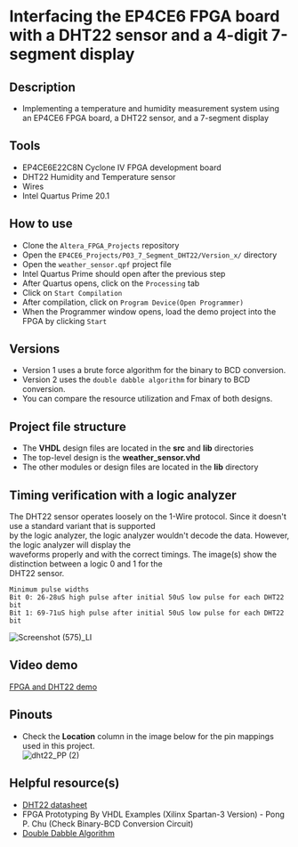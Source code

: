 # Interfacing the EP4CE6 FPGA board with a DHT22 sensor and a 4-digit 7-segment display  

## Description    
- Implementing a temperature and humidity measurement system using an EP4CE6 FPGA board, a DHT22 sensor, and a 7-segment display

## Tools  
- EP4CE6E22C8N Cyclone IV FPGA development board
- DHT22 Humidity and Temperature sensor
- Wires  
- Intel Quartus Prime 20.1  

## How to use  
- Clone the ``Altera_FPGA_Projects`` repository  
- Open the ``EP4CE6_Projects/P03_7_Segment_DHT22/Version_x/`` directory  
- Open the ``weather_sensor.qpf`` project file  
- Intel Quartus Prime should open after the previous step  
- After Quartus opens, click on the ``Processing`` tab  
- Click on ``Start Compilation``  
- After compilation, click on ``Program Device(Open Programmer)``  
- When the Programmer window opens, load the demo project into the FPGA by clicking ``Start``  

## Versions  
- Version 1 uses a brute force algorithm for the binary to BCD conversion.  
- Version 2 uses the ``double dabble algorithm`` for binary to BCD conversion.  
- You can compare the resource utilization and Fmax of both designs. 

## Project file structure  
- The **VHDL** design files are located in the **src** and **lib** directories  
- The top-level design is the **weather_sensor.vhd**  
- The other modules or design files are located in the **lib** directory  

## Timing verification with a logic analyzer  
The DHT22 sensor operates loosely on the 1-Wire protocol. Since it doesn't use a standard variant that is supported  
by the logic analyzer, the logic analyzer wouldn't decode the data. However, the logic analyzer will display the  
waveforms properly and with the correct timings. The image(s) show the distinction between a logic 0 and 1 for the  
DHT22 sensor.  
```
Minimum pulse widths  
Bit 0: 26-28uS high pulse after initial 50uS low pulse for each DHT22 bit  
Bit 1: 69-71uS high pulse after initial 50uS low pulse for each DHT22 bit  
```
![Screenshot (575)_LI](https://github.com/MUDAL/Altera_FPGA_Projects/assets/46250887/fcbcbd65-3bc4-4c4f-b830-f244342c420e)   

## Video demo  
[FPGA and DHT22 demo](https://drive.google.com/file/d/1tKdiLZJzvGX-FAQMI-R3c6fMzs4Az06o/view?usp=sharing)  

## Pinouts  
- Check the **Location** column in the image below for the pin mappings used in this project.  
![dht22_PP (2)](https://github.com/MUDAL/Altera_FPGA_Projects/assets/46250887/081db829-68f9-4ac4-bff6-af8171f3b195)  

## Helpful resource(s)  
- [DHT22 datasheet](https://drive.google.com/file/d/1UODtRw4yKURxbqgQWCb-GDCVGRq6kBUn/view?usp=sharing)   
- FPGA Prototyping By VHDL Examples (Xilinx Spartan-3 Version) - Pong P. Chu (Check Binary-BCD Conversion Circuit)  
- [Double Dabble Algorithm](https://www.youtube.com/watch?v=eXIfZ1yKFlA&t=186s)  
